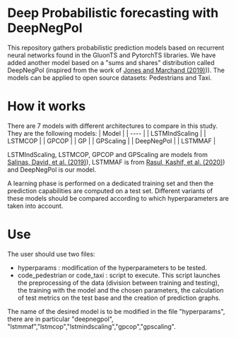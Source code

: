 # Deep Probabilistic forecasting with DeepNegPol

This repository gathers probabilistic prediction models based on recurrent neural networks found in the GluonTS and PytorchTS libraries. We have added another model based on a "sums and shares" distribution called DeepNegPol (inspired from the work of [Jones and Marchand (2019)](https://doi.org/10.1016/j.jmva.2018.11.011))). The models can be applied to open source datasets: Pedestrians and Taxi.


# How it works
There are 7 models with different architectures to compare in this study. They are the following models: 
|  Model   | 
|  ----  | 
| LSTMIndScaling | 
| LSTMCOP | 
| GPCOP | 
| GP | 
| GPScaling | 
| DeepNegPol | 
| LSTMMAF |

LSTMIndScaling, LSTMCOP, GPCOP and GPScaling are models from [Salinas, David, et al. (2019)](https://doi.org/10.48550/arXiv.1910.03002)), LSTMMAF is from [Rasul, Kashif, et al. (2020)](https://doi.org/10.48550/arXiv.2002.06103)) and DeepNegPol is our model.

A learning phase is performed on a dedicated training set and then the prediction capabilities are computed on a test set. Different variants of these models should be compared according to which hyperparameters are taken into account.


# Use
The user should use two files:
* hyperparams : modification of the hyperparameters to be tested.
* code_pedestrian or code_taxi : script to execute. This script launches the preprocessing of the data (division between training and testing), the training with the model and the chosen parameters, the calculation of test metrics on the test base and the creation of prediction graphs.

The name of the desired model is to be modified in the file "hyperparams", there are in particular "deepnegpol", "lstmmaf","lstmcop","lstmindscaling","gpcop","gpscaling".





